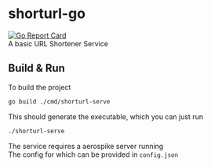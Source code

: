 # shorturl-go
[![Go Report Card](https://goreportcard.com/badge/github.com/korde96/shorturl-go)](https://goreportcard.com/report/github.com/korde96/shorturl-go)  
A basic URL Shortener Service  



## Build & Run
To build the project
```bash
go build ./cmd/shorturl-serve
```
This should generate the executable, which you can just run
```bash
./shorturl-serve
```  
The service requires a aerospike server running  
The config for which can be provided in ```config.json```
